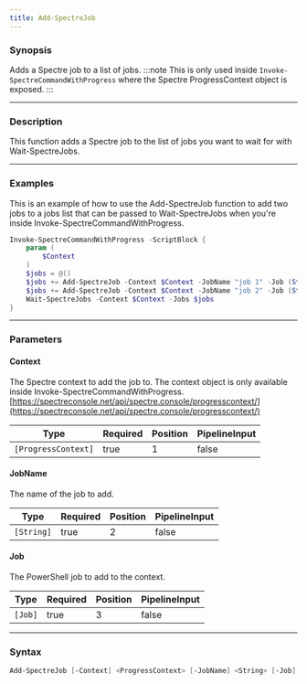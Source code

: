 ```yaml
---
title: Add-SpectreJob
---
```




### Synopsis
Adds a Spectre job to a list of jobs.
:::note
This is only used inside `Invoke-SpectreCommandWithProgress` where the Spectre ProgressContext object is exposed.
:::

---

### Description

This function adds a Spectre job to the list of jobs you want to wait for with Wait-SpectreJobs.

---

### Examples
This is an example of how to use the Add-SpectreJob function to add two jobs to a jobs list that can be passed to Wait-SpectreJobs when you're inside Invoke-SpectreCommandWithProgress.

```powershell
Invoke-SpectreCommandWithProgress -ScriptBlock {
    param (
        $Context
    )
    $jobs = @()
    $jobs += Add-SpectreJob -Context $Context -JobName "job 1" -Job (Start-Job { Start-Sleep -Seconds 5 })
    $jobs += Add-SpectreJob -Context $Context -JobName "job 2" -Job (Start-Job { Start-Sleep -Seconds 10 })
    Wait-SpectreJobs -Context $Context -Jobs $jobs
}
```

---

### Parameters
#### **Context**
The Spectre context to add the job to. The context object is only available inside Invoke-SpectreCommandWithProgress.
[https://spectreconsole.net/api/spectre.console/progresscontext/](https://spectreconsole.net/api/spectre.console/progresscontext/)

|Type               |Required|Position|PipelineInput|
|-------------------|--------|--------|-------------|
|`[ProgressContext]`|true    |1       |false        |

#### **JobName**
The name of the job to add.

|Type      |Required|Position|PipelineInput|
|----------|--------|--------|-------------|
|`[String]`|true    |2       |false        |

#### **Job**
The PowerShell job to add to the context.

|Type   |Required|Position|PipelineInput|
|-------|--------|--------|-------------|
|`[Job]`|true    |3       |false        |

---

### Syntax
```powershell
Add-SpectreJob [-Context] <ProgressContext> [-JobName] <String> [-Job] <Job> [<CommonParameters>]
```
